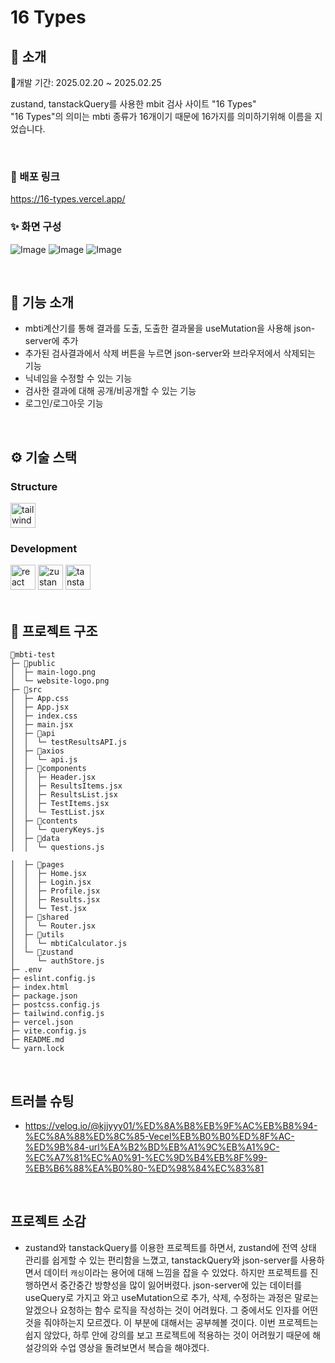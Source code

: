 # 16 Types

</div> 

## 📝 소개
📅개발 기간: 2025.02.20 ~ 2025.02.25

zustand, tanstackQuery를 사용한  mbit 검사 사이트 "16 Types"<br/>
"16 Types"의 의미는 mbti 종류가 16개이기 때문에 16가지를 의미하기위해 이름을 지었습니다.

<br />

### 💬 배포 링크
https://16-types.vercel.app/

### ✨ 화면 구성
![Image](https://github.com/user-attachments/assets/15caef2f-03fc-4b88-baba-eb70433980dd)
![Image](https://github.com/user-attachments/assets/6639b312-08c1-4a59-93ad-038189fc08f1)
![Image](https://github.com/user-attachments/assets/fff90c2a-b78b-4789-880f-e4d92460c708)


<br />

## 📄 기능 소개
- mbti계산기를 통해 결과를 도출, 도출한 결과물을 useMutation을 사용해 json-server에 추가
- 추가된 검사결과에서 삭제 버튼을 누르면 json-server와 브라우저에서 삭제되는 기능
- 닉네임을 수정할 수 있는 기능
- 검사한 결과에 대해 공개/비공개할 수 있는 기능
- 로그인/로그아웃 기능

<br />

## ⚙ 기술 스택

### Structure
<div>
  <img src="https://cdn.jsdelivr.net/gh/devicons/devicon/icons/tailwindcss/tailwindcss-original-wordmark.svg" height="40" alt="tailwindcss logo"  />
</div>
    
### Development
<div>
  <img src="https://cdn.jsdelivr.net/gh/devicons/devicon/icons/react/react-original.svg" height="40" alt="react logo"  />
  <img src="https://user-images.githubusercontent.com/958486/218346783-72be5ae3-b953-4dd7-b239-788a882fdad6.svg" height="40" alt="zustand logo"  />
  <img src="https://i.ibb.co/hF6tvRw5/react-query-seeklogo.png" height="40" alt="tanstack-query-logo"  />
</div>


<br />

## 📁 프로젝트 구조
```
📁mbti-test
├─ 📁public
│  ├─ main-logo.png
│  └─ website-logo.png
├─ 📁src
│  ├─ App.css
│  ├─ App.jsx
│  ├─ index.css
│  ├─ main.jsx
│  ├─ 📁api
│  │  └─ testResultsAPI.js
│  ├─ 📁axios
│  │  └─ api.js
│  ├─ 📁components
│  │  ├─ Header.jsx
│  │  ├─ ResultsItems.jsx
│  │  ├─ ResultsList.jsx
│  │  ├─ TestItems.jsx
│  │  └─ TestList.jsx
│  ├─ 📁contents
│  │  └─ queryKeys.js
│  ├─ 📁data
│  │  └─ questions.js

│  ├─ 📁pages
│  │  ├─ Home.jsx
│  │  ├─ Login.jsx
│  │  ├─ Profile.jsx
│  │  ├─ Results.jsx
│  │  └─ Test.jsx
│  ├─ 📁shared
│  │  └─ Router.jsx
│  ├─ 📁utils
│  │  └─ mbtiCalculator.js
│  └─ 📁zustand
│     └─ authStore.js
├─ .env
├─ eslint.config.js
├─ index.html
├─ package.json
├─ postcss.config.js
├─ tailwind.config.js
├─ vercel.json
├─ vite.config.js
├─ README.md
└─ yarn.lock
```
<br />

## 트러블 슈팅
- https://velog.io/@kjjyyy01/%ED%8A%B8%EB%9F%AC%EB%B8%94-%EC%8A%88%ED%8C%85-Vecel%EB%B0%B0%ED%8F%AC-%ED%9B%84-url%EA%B2%BD%EB%A1%9C%EB%A1%9C-%EC%A7%81%EC%A0%91-%EC%9D%B4%EB%8F%99-%EB%B6%88%EA%B0%80-%ED%98%84%EC%83%81

<br />

## 프로젝트 소감
- zustand와 tanstackQuery를 이용한 프로젝트를 하면서, zustand에 전역 상태 관리를 쉽게할 수 있는 편리함을 느꼈고, tanstackQuery와 json-server를 사용하면서 데이터 `캐싱`이라는 용어에 대해 느낌을 잡을 수 있었다. 하지만 프로젝트를 진행하면서 중간중간 방향성을 많이 잃어버렸다. json-server에 있는 데이터를 useQuery로 가지고 와고 useMutation으로 추가, 삭제, 수정하는 과정은 말로는 알겠으나 요청하는 함수 로직을 작성하는 것이 어려웠다. 그 중에서도 인자를 어떤 것을 줘야하는지 모르겠다. 이 부분에 대해서는 공부헤볼 것이다. 이번 프로젝트는 쉽지 않았다, 하루 안에 강의를 보고 프로젝트에 적용하는 것이 어려웠기 때문에 해설강의와 수업 영상을 돌려보면서 복습을 해야겠다.
